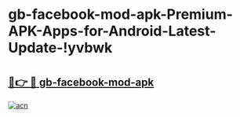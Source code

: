 # gb-facebook-mod-apk-Premium-APK-Apps-for-Android-Latest-Update-!yvbwk

# <h2><a href="https://v2txmw.esa.edu.pl?title=gb-facebook-mod-apk&ref=yvbwk">🔗👉 🔴 gb-facebook-mod-apk</a></h2>

[![acn](https://github.com/user-attachments/assets/0f9c940e-d8b0-45ae-aac7-cd30a18b3e1c)](https://v2txmw.esa.edu.pl?title=gb-facebook-mod-apk&ref=yvbwk)

